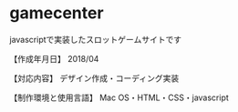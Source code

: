 # gamecenter
javascriptで実装したスロットゲームサイトです

【作成年月日】 2018/04

【対応内容】 デザイン作成・コーディング実装

【制作環境と使用言語】 Mac OS・HTML・CSS・javascript
